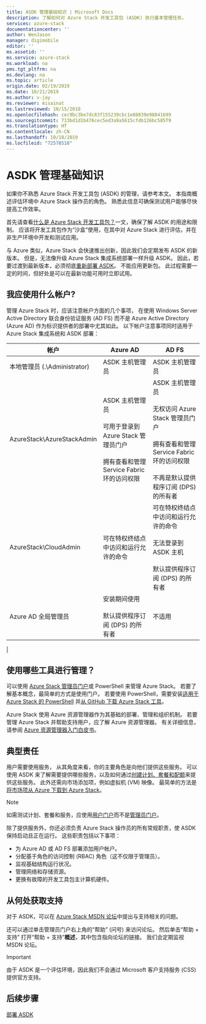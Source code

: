 ```yaml
---
title: ASDK 管理基础知识 | Microsoft Docs
description: 了解如何对 Azure Stack 开发工具包 (ASDK) 执行基本管理任务。
services: azure-stack
documentationcenter: ''
author: WenJason
manager: digimobile
editor: ''
ms.assetid: ''
ms.service: azure-stack
ms.workload: na
pms.tgt_pltfrm: na
ms.devlang: na
ms.topic: article
origin.date: 02/19/2019
ms.date: 10/21/2019
ms.author: v-jay
ms.reviewer: misainat
ms.lastreviewed: 10/15/2018
ms.openlocfilehash: cec9bc3be7dc83f155239cbc1e08839e98841699
ms.sourcegitcommit: 713bd1d1b476cec5ed3a9a5615cfdb126bc585f9
ms.translationtype: HT
ms.contentlocale: zh-CN
ms.lasthandoff: 10/18/2019
ms.locfileid: "72578518"
---
```

# <a name="asdk-admin-basics"></a>ASDK 管理基础知识
如果你不熟悉 Azure Stack 开发工具包 (ASDK) 的管理，请参考本文。 本指南概述评估环境中 Azure Stack 操作员的角色。 熟悉此信息可确保测试用户能够尽快提高工作效率。

首先请查看[什么是 Azure Stack 开发工具包？](asdk-what-is.md)一文，确保了解 ASDK 的用途和限制。 应该将开发工具包作为“沙盒”使用，在其中对 Azure Stack 进行评估，并在非生产环境中开发和测试应用。 

与 Azure 类似，Azure Stack 会快速推出创新，因此我们会定期发布 ASDK 的新版本。 但是，无法像升级 Azure Stack 集成系统部署一样升级 ASDK。 因此，若要过渡到最新版本，必须彻底[重新部署 ASDK](asdk-redeploy.md)。 不能应用更新包。 此过程需要一定的时间，但好处是可以在最新功能可用时立即试用。 

## <a name="what-account-should-i-use"></a>我应使用什么帐户?
管理 Azure Stack 时，应该注意帐户方面的几个事项， 在使用 Windows Server Active Directory 联合身份验证服务 (AD FS) 而不是 Azure Active Directory (Azure AD) 作为标识提供者的部署中尤其如此。 以下帐户注意事项同时适用于 Azure Stack 集成系统和 ASDK 部署：

|帐户|Azure AD|AD FS|
|-----|-----|-----|
|本地管理员 (.\Administrator)|ASDK 主机管理员|ASDK 主机管理员|
|AzureStack\AzureStackAdmin|ASDK 主机管理员<br><br>可用于登录到 Azure Stack 管理员门户<br><br>拥有查看和管理 Service Fabric 环的访问权限|ASDK 主机管理员<br><br>无权访问 Azure Stack 管理员门户<br><br>拥有查看和管理 Service Fabric 环的访问权限<br><br>不再是默认提供程序订阅 (DPS) 的所有者|
|AzureStack\CloudAdmin|可在特权终结点中访问和运行允许的命令|可在特权终结点中访问和运行允许的命令<br><br>无法登录到 ASDK 主机<br><br>默认提供程序订阅 (DPS) 的所有者|
|Azure AD 全局管理员|安装期间使用<br><br>默认提供程序订阅 (DPS) 的所有者|不适用|
|

## <a name="what-tools-do-i-use-to-manage"></a>使用哪些工具进行管理？
可以使用 [Azure Stack 管理员门户](https://adminportal.local.azurestack.external)或 PowerShell 来管理 Azure Stack。 若要了解基本概念，最简单的方式是使用门户。 若要使用 PowerShell，需要安装[适用于 Azure Stack 的 PowerShell](asdk-post-deploy.md#install-azure-stack-powershell) 并[从 GitHub 下载 Azure Stack 工具](asdk-post-deploy.md#download-the-azure-stack-tools)。

Azure Stack 使用 Azure 资源管理器作为其基础的部署、管理和组织机制。 若要管理 Azure Stack 并帮助支持用户，应了解 Azure 资源管理器。 有关详细信息，请参阅 [Azure 资源管理器入门白皮书](https://download.microsoft.com/download/E/A/4/EA4017B5-F2ED-449A-897E-BD92E42479CE/Getting_Started_With_Azure_Resource_Manager_white_paper_EN_US.pdf)。

## <a name="your-typical-responsibilities"></a>典型责任
用户需要使用服务， 从其角度来看，你的主要角色是向他们提供这些服务。 可以使用 ASDK 来了解需要提供哪些服务，以及如何通过[创建计划、套餐和配额](../operator/azure-stack-tutorial-tenant-vm.md)来提供这些服务。 此外还需向市场添加项，例如虚拟机 (VM) 映像。 最简单的方法是[将市场项从 Azure 下载到 Azure Stack](../operator/azure-stack-create-and-publish-marketplace-item.md)。

> [!NOTE]
> 如需测试计划、套餐和服务，应使用[用户门户](https://portal.local.azurestack.external)而不是[管理员门户](https://adminportal.local.azurestack.external)。

除了提供服务外，你还必须负责 Azure Stack 操作员的所有常规职责，使 ASDK 保持启动且正在运行。 这些职责包括以下事项：
- 为 Azure AD 或 AD FS 部署添加用户帐户。
- 分配基于角色的访问控制 (RBAC) 角色（这不仅限于管理员）。
- 监视基础结构运行状况。
- 管理网络和存储资源。
- 更换有故障的开发工具包主计算机硬件。

## <a name="where-to-get-support"></a>从何处获取支持
对于 ASDK，可以在 [Azure Stack MSDN 论坛](https://social.msdn.microsoft.com/Forums/zh-CN/home?sort=relevancedesc&brandIgnore=True&searchTerm=Azure+Stack)中提出与支持相关的问题。 

还可以通过单击管理员门户右上角的“帮助”  (问号) 来访问论坛。 然后单击“帮助 + 支持”  打开“帮助 + 支持”**概述**，其中包含指向论坛的链接。 我们会定期监视 MSDN 论坛。  

> [!IMPORTANT]
> 由于 ASDK 是一个评估环境，因此我们不会通过 Microsoft 客户支持服务 (CSS) 提供官方支持。

## <a name="next-steps"></a>后续步骤
[部署 ASDK](asdk-install.md)

